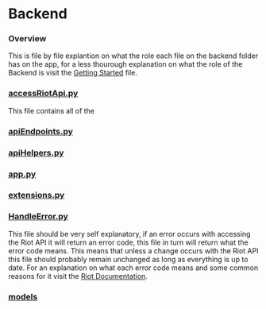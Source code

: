 # Backend
### Overview
This is file by file explantion on what the role each file on the backend folder has on the app, for a less thourough explanation on what the role of the Backend is visit the [Getting Started](./Technical.md) file.
### [accessRiotApi.py](/backend/accessRiotApi.py)
This file contains all of the 
### [apiEndpoints.py](/backend/apiEndpoints.py)

### [apiHelpers.py](/backend/apiHelpers.py)
### [app.py](/backend/app.py)
### []()
### []()
### [extensions.py](/backend/extensions.py)
### [HandleError.py](/backend/HandleError.py)
This file should be very self explanatory, if an error occurs with accessing the Riot API it will return an error code, this file in turn will return what the error code means.
This means that unless a change occurs with the Riot API this file should probably remain unchanged as long as everything is up to date.
For an explanation on what each error code means and some common reasons for it visit the [Riot Documentation](https://developer.riotgames.com/docs/portal#web-apis_response-codes).
### [models]()
### []()